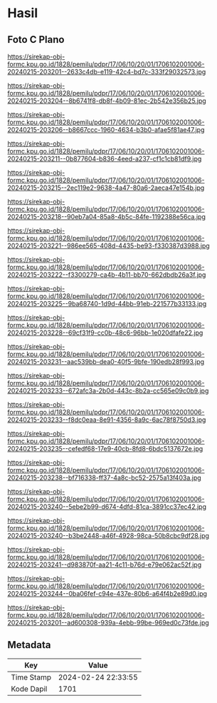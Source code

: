 # Hasil

## Foto C Plano

https://sirekap-obj-formc.kpu.go.id/1828/pemilu/pdpr/17/06/10/20/01/1706102001006-20240215-203201--2633c4db-e119-42c4-bd7c-333f29032573.jpg

https://sirekap-obj-formc.kpu.go.id/1828/pemilu/pdpr/17/06/10/20/01/1706102001006-20240215-203204--8b6741f8-db8f-4b09-81ec-2b542e356b25.jpg

https://sirekap-obj-formc.kpu.go.id/1828/pemilu/pdpr/17/06/10/20/01/1706102001006-20240215-203206--b8667ccc-1960-4634-b3b0-afae5f81ae47.jpg

https://sirekap-obj-formc.kpu.go.id/1828/pemilu/pdpr/17/06/10/20/01/1706102001006-20240215-203211--0b877604-b836-4eed-a237-cf1c1cb81df9.jpg

https://sirekap-obj-formc.kpu.go.id/1828/pemilu/pdpr/17/06/10/20/01/1706102001006-20240215-203215--2ec119e2-9638-4a47-80a6-2aeca47e154b.jpg

https://sirekap-obj-formc.kpu.go.id/1828/pemilu/pdpr/17/06/10/20/01/1706102001006-20240215-203218--90eb7a04-85a8-4b5c-84fe-1192388e56ca.jpg

https://sirekap-obj-formc.kpu.go.id/1828/pemilu/pdpr/17/06/10/20/01/1706102001006-20240215-203221--986ee565-408d-4435-be93-f330387d3988.jpg

https://sirekap-obj-formc.kpu.go.id/1828/pemilu/pdpr/17/06/10/20/01/1706102001006-20240215-203222--f3300279-ca4b-4b11-bb70-662dbdb26a3f.jpg

https://sirekap-obj-formc.kpu.go.id/1828/pemilu/pdpr/17/06/10/20/01/1706102001006-20240215-203225--9ba68740-1d9d-44bb-91eb-221577b33133.jpg

https://sirekap-obj-formc.kpu.go.id/1828/pemilu/pdpr/17/06/10/20/01/1706102001006-20240215-203228--69cf31f9-cc0b-48c6-96bb-1e020dfafe22.jpg

https://sirekap-obj-formc.kpu.go.id/1828/pemilu/pdpr/17/06/10/20/01/1706102001006-20240215-203231--aac539bb-dea0-40f5-9bfe-190edb28f993.jpg

https://sirekap-obj-formc.kpu.go.id/1828/pemilu/pdpr/17/06/10/20/01/1706102001006-20240215-203233--672afc3a-2b0d-443c-8b2a-cc565e09c0b9.jpg

https://sirekap-obj-formc.kpu.go.id/1828/pemilu/pdpr/17/06/10/20/01/1706102001006-20240215-203233--f8dc0eaa-8e91-4356-8a9c-6ac78f8750d3.jpg

https://sirekap-obj-formc.kpu.go.id/1828/pemilu/pdpr/17/06/10/20/01/1706102001006-20240215-203235--cefedf68-17e9-40cb-8fd8-6bdc5137672e.jpg

https://sirekap-obj-formc.kpu.go.id/1828/pemilu/pdpr/17/06/10/20/01/1706102001006-20240215-203238--bf716338-ff37-4a8c-bc52-2575a13f403a.jpg

https://sirekap-obj-formc.kpu.go.id/1828/pemilu/pdpr/17/06/10/20/01/1706102001006-20240215-203240--5ebe2b99-d674-4dfd-81ca-3891cc37ec42.jpg

https://sirekap-obj-formc.kpu.go.id/1828/pemilu/pdpr/17/06/10/20/01/1706102001006-20240215-203240--b3be2448-a46f-4928-98ca-50b8cbc9df28.jpg

https://sirekap-obj-formc.kpu.go.id/1828/pemilu/pdpr/17/06/10/20/01/1706102001006-20240215-203241--d983870f-aa21-4c11-b76d-e79e062ac52f.jpg

https://sirekap-obj-formc.kpu.go.id/1828/pemilu/pdpr/17/06/10/20/01/1706102001006-20240215-203244--0ba06fef-c94e-437e-80b6-a64f4b2e89d0.jpg

https://sirekap-obj-formc.kpu.go.id/1828/pemilu/pdpr/17/06/10/20/01/1706102001006-20240215-203201--ad600308-939a-4ebb-99be-969ed0c73fde.jpg


## Metadata

| Key        | Value               |
| ---------- | ------------------- |
| Time Stamp | 2024-02-24 22:33:55 |
| Kode Dapil | 1701                |



